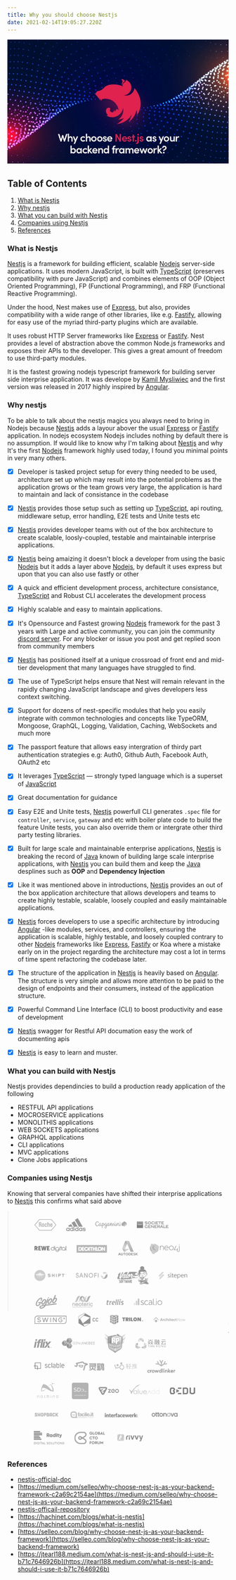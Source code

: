 ```yaml
---
title: Why you should choose Nestjs
date: 2021-02-14T19:05:27.220Z
---
```


![why-nest](https://raw.githubusercontent.com/PatrickNiyogitare28/gist-blog/main/src/gist-images/why-nest-banner.jpg)


## Table of Contents
1. [What is Nestjs](#What-is-Nestjs)
2. [Why nestjs](#Why-nestjs)
3. [What you can build with Nestjs](#What-you-can-build-with-Nestjs)
4. [Companies using Nestjs](#Companies-using-Nestjs)
5. [References](#References)



### What is Nestjs
 
[Nestjs] is a framework for building efficient, scalable [Nodejs] server-side applications. It uses modern JavaScript, is built with [TypeScript] (preserves compatibility with pure JavaScript) and combines elements of OOP (Object Oriented Programming), FP (Functional Programming), and FRP (Functional Reactive Programming).

Under the hood, Nest makes use of [Express], but also, provides compatibility with a wide range of other libraries, like e.g. [Fastify], allowing for easy use of the myriad third-party plugins which are available.
 
 It uses robust HTTP Server frameworks like [Express] or [Fastify]. Nest provides a level of abstraction above the common Node.js frameworks and exposes their APIs to the developer. This gives a great amount of freedom to use third-party modules.

It is the fastest growing nodejs typescript framework for building server side interprise application. It was develope by [Kamil Mysliwiec] and the first version was released in 2017 highly inspired by [Angular].

### Why nestjs

To be able to  talk about the nestjs magics you always need to bring in Nodejs because [Nestjs] adds a layour abover the usual [Express] or [Fastify] application.
In nodejs ecosystem Nodejs includes nothing by default there is no assumption.
If would like to know why I'm talking about [Nestjs] and why It's the first [Nodejs] framework highly used today, I found you minimal points in very many others.

- [X] Developer is tasked project setup for every thing needed to be used, architecture set up which may 
 result into the potential problems as the application grows or the team grows very large, the application is hard to maintain and lack of  consistance in the codebase

- [x] [Nestjs] provides those setup such as setting up [TypeScript], api routing, middleware setup, error handling, E2E tests and Unite tests etc

- [x] [Nestjs] provides developer teams with out of the box architecture to create scalable, loosly-coupled, testable
  and maintainable interprise applications.

- [X] [Nestjs] being amaizing it doesn't block a developer from using the basic [Nodejs] but it adds a layer above [Nodejs],
  by default it uses express but upon that you can also use fastfy or other 
 
- [X] A quick and efficient development process, architecture consistance, [TypeScript] and Robust CLI accelerates the development process

- [X] Highly scalable and easy to maintain applications.

- [X] It's Opensource and Fastest growing [Nodejs] framework for the past 3 years with Large and active community, you can join the community [discord server](https://discord.gg/qF6dWNQH). For any blocker or issue you post and get replied soon from community members

- [X] [Nestjs] has positioned itself at a unique crossroad of front end and mid-tier development that many languages have struggled to find.

- [X] The use of TypeScript helps ensure that Nest will remain relevant in the rapidly changing JavaScript landscape and gives developers less context switching.

- [X] Support for dozens of nest-specific modules that help you easily integrate with common technologies and concepts like TypeORM, Mongoose, GraphQL, Logging, Validation, Caching, WebSockets and much more

- [X] The passport feature that allows easy intergration of thirdy part authentication strategies e.g: Auth0, Github Auth, Facebook Auth, OAuth2 etc

- [X] It leverages [TypeScript] — strongly typed language which is a superset of [JavaScript]

- [X] Great documentation for guidance

- [X] Easy E2E and Unite tests, [Nestjs] powerfull CLI generates `.spec` file for `controller`, `service`, `gateway` and etc  with boiler plate code to build the feature Unite tests, you can also override them or intergrate other third party testing libraries.

- [X] Built for large scale and maintainable enterprise applications, [Nestjs] is breaking the record of [Java]  known of building large scale interprise applications, with [Nestjs] you can build them and keep the [Java] desplines such as **OOP** and **Dependency Injection**

- [X] Like it was mentioned above in introductions, [Nestjs] provides an out of the box application architecture that allows developers and teams to create highly testable, scalable, loosely coupled and easily maintainable applications.

- [X] [Nestjs] forces developers to use a specific architecture by introducing [Angular] -like modules, services, and controllers, ensuring the application is scalable, highly testable, and loosely coupled contrary to other [Nodejs] frameworks like [Express], [Fastify] or Koa where a mistake early on in the project regarding the architecture may cost a lot in terms of time spent refactoring the codebase later.

- [X] The structure of the application in [Nestjs] is heavily based on [Angular]. The structure is very simple and allows more attention to be paid to the design of endpoints and their consumers, instead of the application structure.

- [X] Powerful Command Line Interface (CLI) to boost productivity and ease of development

- [X] [Nestjs] swagger for Restful API documation easy the work of documenting apis

- [X] [Nestjs] is easy to learn and muster.


### What you can build with Nestjs

Nestjs provides dependincies to build a production ready application of the following

- RESTFUL API applications
- MOCROSERVICE applications
- MONOLITHIS applications
- WEB SOCKETS applications
- GRAPHQL applications
- CLI applications
- MVC applications
- Clone Jobs applications

### Companies using Nestjs
Knowing that serveral companies have shifted their interprise applications to [Nestjs] this confirms what said above

![using-1](https://raw.githubusercontent.com/PatrickNiyogitare28/gist-blog/main/src/gist-images/using-nest-1.PNG)
![using-2](https://raw.githubusercontent.com/PatrickNiyogitare28/gist-blog/main/src/gist-images/using-nestjs-2.PNG)


### References

- [nestjs-official-doc](nestjs.com/)
- [https://medium.com/selleo/why-choose-nest-js-as-your-backend-framework-c2a69c2154ae](https://medium.com/selleo/why-choose-nest-js-as-your-backend-framework-c2a69c2154ae) 
- [nestjs-officail-repository](https://github.com/nestjs/nest)
- [https://hachinet.com/blogs/what-is-nestjs](https://hachinet.com/blogs/what-is-nestjs)
- [https://selleo.com/blog/why-choose-nest-js-as-your-backend-framework](https://selleo.com/blog/why-choose-nest-js-as-your-backend-framework)
- [https://jtearl188.medium.com/what-is-nest-js-and-should-i-use-it-b71c7646926b](https://jtearl188.medium.com/what-is-nest-js-and-should-i-use-it-b71c7646926b)



[Nestjs]: https://nestjs.com
[Kamil Mysliwiec]: https://github.com/kamilmysliwiec
[TypeScript]: http://www.typescriptlang.org/
[Nodejs]: https://nodejs.org/
[Express]: https://expressjs.com/
[Fastify]: https://www.fastify.io/
[Angular]: https://angular.io/
[JavaScript]: https://www.javascript.com/
[Java]: https://en.wikipedia.org/wiki/Java

#

